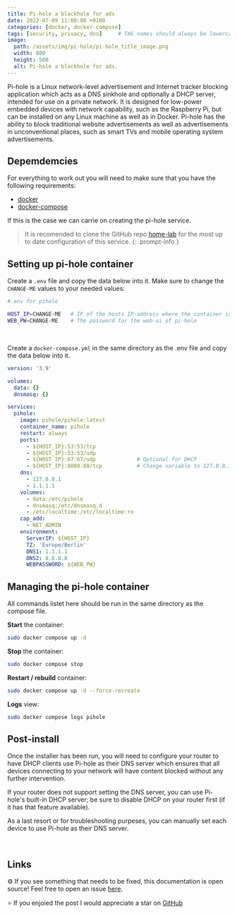 ```yaml
---
title: Pi-hole a blackhole for ads
date: 2022-07-09 11:00:00 +0100
categories: [docker, docker-compose]
tags: [security, privacy, dns]     # TAG names should always be lowercase
image:
  path: /assets/img/pi-hole/pi-hole_title_image.png
  width: 800
  height: 500
  alt: Pi-hole a blackhole for ads.
---
```


Pi-hole is a Linux network-level advertisement and Internet tracker blocking application which acts as a DNS sinkhole and optionally a DHCP server, intended for use on a private network. It is designed for low-power embedded devices with network capability, such as the Raspberry Pi, but can be installed on any Linux machine as well as in Docker. 
Pi-hole has the ability to block traditional website advertisements as well as advertisements in unconventional places, such as smart TVs and mobile operating system advertisements.

## **Depemdemcies**

For everything to work out you will need to make sure that you have the following requirements:

* [docker](https://docs.docker.com/get-docker/)
* [docker-compose](https://docs.docker.com/compose/install/compose-plugin/)

If this is the case we can carrie on creating the pi-hole service.


> It is recomended to clone the GitHub repo [home-lab](https://github.com/r3dspace/home-lab) for the most up to date configuration of this service. 
{: .prompt-info }

## **Setting up pi-hole container**

Create a `.env` file and copy the data below into it. Make sure to change the `CHANGE-ME` values to your needed values:

```bash
#.env for pihole

HOST_IP=CHANGE-ME   # IP of the hosts IP-address where the container is running on. For example 192.168.1.200
WEB_PW=CHANGE-ME    # The password for the web-ui of pi-hole
```

<br>

Create a `docker-compose.yml` in the same directory as the .env file and copy the data below into it. 

```yml
version: '3.9'

volumes:
  data: {}
  dnsmasq: {}

services:
  pihole:
    image: pihole/pihole:latest
    container_name: pihole
    restart: always
    ports:
      - ${HOST_IP}:53:53/tcp
      - ${HOST_IP}:53:53/udp
      - ${HOST_IP}:67:67/udp             # Optional for DHCP
      - ${HOST_IP}:8080:80/tcp           # Change variable to 127.0.0.1 if you want to use rev. proxy on the host
    dns:
      - 127.0.0.1
      - 1.1.1.1
    volumes:
      - data:/etc/pihole
      - dnsmasq:/etc/dnsmasq.d
      - /etc/localtime:/etc/localtime:ro
    cap_add:
      - NET_ADMIN
    environment:
      ServerIP: ${HOST_IP}
      TZ: 'Europe/Berlin'
      DNS1: 1.1.1.1
      DNS2: 8.8.8.8
      WEBPASSWORD: ${WEB_PW}
```

## **Managing the pi-hole container**

All commands listet here should be run in the same directory as the compose file. 

<b>Start</b> the container:

```bash
sudo docker compose up -d
```

<b>Stop</b> the container:

```bash
sudo docker compose stop
```

<b>Restart / rebuild</b> container:

```bash
sudo docker compose up -d --force-recreate
```

<b>Logs</b> view:

```bash
sudo docker compose logs pihole
```

## **Post-install**

Once the installer has been run, you will need to configure your router to have DHCP clients use Pi-hole as their DNS server which ensures that all devices connecting to your network will have content blocked without any further intervention.

If your router does not support setting the DNS server, you can use Pi-hole's built-in DHCP server; be sure to disable DHCP on your router first (if it has that feature available).

As a last resort or for troubleshooting purpeses, you can manually set each device to use Pi-hole as their DNS server.

<br>

## **Links**

⚙️ If you see something that needs to be fixed, this documentation is open source! Feel free to open an issue [here](https://github.com/r3dspace/r3dspace.github.io).

⭐ If you enjoied the post I would appreciate a star on [GitHub](https://github.com/r3dspace)